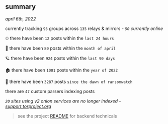 
## summary
_april 6th, 2022_

currently tracking `95` groups across `135` relays & mirrors - _`50` currently online_

⏲ there have been `12` posts within the `last 24 hours`

🦈 there have been `80` posts within the `month of april`

🪐 there have been `924` posts within the `last 90 days`

🏚 there have been `1001` posts within the `year of 2022`

🦕 there have been `3287` posts `since the dawn of ransomwatch`

there are `47` custom parsers indexing posts

_`20` sites using v2 onion services are no longer indexed - [support.torproject.org](https://support.torproject.org/onionservices/v2-deprecation/)_

> see the project [README](https://github.com/thetanz/ransomwatch#ransomwatch--) for backend technicals
